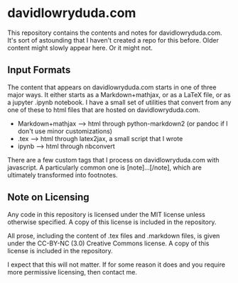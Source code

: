 # davidlowryduda.com

This repository contains the contents and notes for davidlowryduda.com. It's
sort of astounding that I haven't created a repo for this before. Older content
might slowly appear here. Or it might not.


Input Formats
-------------

The content that appears on davidlowryduda.com starts in one of three major
ways. It either starts as a Markdown+mathjax, or as a LaTeX file, or as a
jupyter .ipynb notebook. I have a small set of utilities that convert from any
one of these to html files that are hosted on davidlowryduda.com.

- Markdown+mathjax --> html through python-markdown2 (or pandoc if I don't use
    minor customizations)
- .tex --> html through latex2jax, a small script that I wrote
- ipynb --> html through nbconvert

There are a few custom tags that I process on davidlowryduda.com with
javascript. A particularly common one is [note]...[/note], which are ultimately
transformed into footnotes.


Note on Licensing
-----------------

Any code in this repository is licensed under the MIT license unless otherwise
specified. A copy of this license is included in the repository.

All prose, including the content of .tex files and .markdown files, is given
under the CC-BY-NC (3.0) Creative Commons license. A copy of this license is
included in the repository.

I expect that this will not matter. If for some reason it does and you require
more permissive licensing, then contact me.
